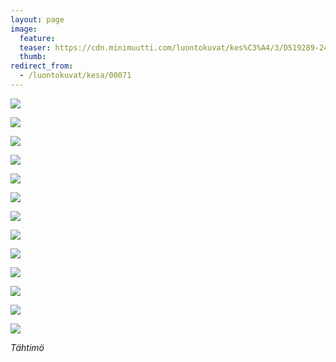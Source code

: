 ```yaml
---
layout: page
image:
  feature:
  teaser: https://cdn.minimuutti.com/luontokuvat/kes%C3%A4/3/DS19289-245px.jpg
  thumb:
redirect_from:
  - /luontokuvat/kesa/00071
---
```


![](https://cdn.minimuutti.com/luontokuvat/kes%C3%A4/3/DS19272-800px.jpg)

![](https://cdn.minimuutti.com/luontokuvat/kes%C3%A4/3/DS19279-800px.jpg)

![](https://cdn.minimuutti.com/luontokuvat/kes%C3%A4/3/DS19283-800px.jpg)

![](https://cdn.minimuutti.com/luontokuvat/kes%C3%A4/3/DS19284-800px.jpg)

![](https://cdn.minimuutti.com/luontokuvat/kes%C3%A4/3/DS19289-800px.jpg)

![](https://cdn.minimuutti.com/luontokuvat/kes%C3%A4/3/DS19293-800px.jpg)

![](https://cdn.minimuutti.com/luontokuvat/kes%C3%A4/3/DS19298-800px.jpg)

![](https://cdn.minimuutti.com/luontokuvat/kes%C3%A4/3/DS19302-800px.jpg)

![](https://cdn.minimuutti.com/luontokuvat/kes%C3%A4/3/DS19305-800px.jpg)

![](https://cdn.minimuutti.com/luontokuvat/kes%C3%A4/3/DS19308-800px.jpg)

![](https://cdn.minimuutti.com/luontokuvat/kes%C3%A4/12/DS59225-800px.jpg)

![](https://cdn.minimuutti.com/luontokuvat/kes%C3%A4/12/DS59257-800px.jpg)

![](https://cdn.minimuutti.com/luontokuvat/kes%C3%A4/12/DS59250-800px.jpg)

*Tähtimö*

